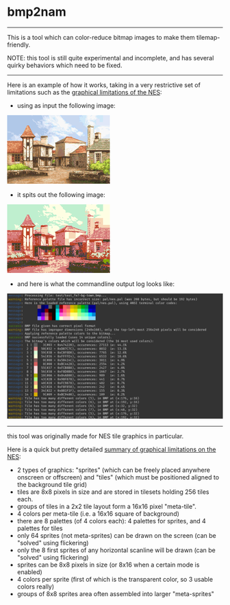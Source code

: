 # bmp2nam
---

This is a tool which can color-reduce bitmap images to make them tilemap-friendly.

NOTE: this tool is still quite experimental and incomplete, and has several quirky behaviors which need to be fixed.

---

Here is an example of how it works, taking in a very restrictive set of limitations such as the [graphical limitations of the NES](https://nesrocks.com/blog/nes-graphics/):

- using as input the following image:

![](ref/example-input.bmp)

- it spits out the following image:

![](ref/example-output.bmp)

- and here is what the commandline output log looks like:

![](ref/cli-log.png)

---

this tool was originally made for NES tile graphics in particular.

Here is a quick but pretty detailed [summary of graphical limitations on the NES](https://nesrocks.com/blog/nes-graphics/):

- 2 types of graphics: "sprites" (which can be freely placed anywhere onscreen or offscreen) and "tiles" (which must be positioned aligned to the background tile grid)
- tiles are 8x8 pixels in size and are stored in tilesets holding 256 tiles each.
- groups of tiles in a 2x2 tile layout form a 16x16 pixel "meta-tile".
- 4 colors per meta-tile (i.e. a 16x16 square of background)
- there are 8 palettes (of 4 colors each): 4 palettes for sprites, and 4 palettes for tiles
- only 64 sprites (not meta-sprites) can be drawn on the screen (can be "solved" using flickering)
- only the 8 first sprites of any horizontal scanline will be drawn (can be "solved" using flickering)
- sprites can be 8x8 pixels in size (or 8x16 when a certain mode is enabled)
- 4 colors per sprite (first of which is the transparent color, so 3 usable colors really)
- groups of 8x8 sprites area often assembled into larger "meta-sprites"
